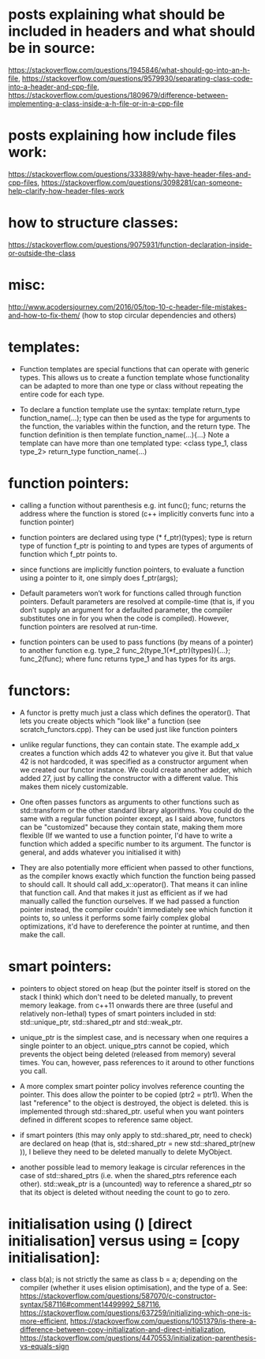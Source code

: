 # posts explaining what should be included in headers and what should be in source:
https://stackoverflow.com/questions/1945846/what-should-go-into-an-h-file, 
https://stackoverflow.com/questions/9579930/separating-class-code-into-a-header-and-cpp-file, 
https://stackoverflow.com/questions/1809679/difference-between-implementing-a-class-inside-a-h-file-or-in-a-cpp-file

# posts explaining how include files work:
https://stackoverflow.com/questions/333889/why-have-header-files-and-cpp-files, 
https://stackoverflow.com/questions/3098281/can-someone-help-clarify-how-header-files-work

# how to structure classes:
https://stackoverflow.com/questions/9075931/function-declaration-inside-or-outside-the-class

# misc:
http://www.acodersjourney.com/2016/05/top-10-c-header-file-mistakes-and-how-to-fix-them/ (how to stop circular dependencies and others)

# templates:

- Function templates are special functions that can operate with generic types. This allows us to create a function template whose functionality can be adapted to more than one type or class without repeating the entire code for each type.

- To declare a function template use the syntax: template <class type> return_type function_name(...); type can then be used as the type for arguments to the function, the variables within the function, and the return type. The function definition is then template <class type> function_name(...){...} Note a template can have more than one templated type: <class type_1, class type_2> return_type function_name(...)

# function pointers:

- calling a function without parenthesis e.g. int func(); func; returns the address where the function is stored (c++ implicitly converts func into a function pointer)

- function pointers are declared using type (* f_ptr)(types); type is return type of function f_ptr is pointing to and types are types of arguments of function which f_ptr points to. 

- since functions are implicitly function pointers, to evaluate a function using a pointer to it, one simply does f_ptr(args);

-  Default parameters won’t work for functions called through function pointers. Default parameters are resolved at compile-time (that is, if you don’t supply an argument for a defaulted parameter, the compiler substitutes one in for you when the code is compiled). However, function pointers are resolved at run-time.

- function pointers can be used to pass functions (by means of a pointer) to another function e.g. type_2 func_2(type_1(*f_ptr)(types)){...}; func_2(func); where func returns type_1 and has types for its args.

# functors:

- A functor is pretty much just a class which defines the operator(). That lets you create objects which "look like" a function (see scratch_functors.cpp). They can be used just like function pointers

- unlike regular functions, they can contain state. The example add_x creates a function which adds 42 to whatever you give it. But that value 42 is not hardcoded, it was specified as a constructor argument when we created our functor instance. We could create another adder, which added 27, just by calling the constructor with a different value. This makes them nicely customizable.

- One often passes functors as arguments to other functions such as std::transform or the other standard library algorithms. You could do the same with a regular function pointer except, as I said above, functors can be "customized" because they contain state, making them more flexible (If we wanted to use a function pointer, I'd have to write a function which added a specific number to its argument. The functor is general, and adds whatever you initialised it with)

- They are also potentially more efficient when passed to other functions, as the compiler knows exactly which function the function being passed to should call. It should call add_x::operator(). That means it can inline that function call. And that makes it just as efficient as if we had manually called the function ourselves. If we had passed a function pointer instead, the compiler couldn't immediately see which function it points to, so unless it performs some fairly complex global optimizations, it'd have to dereference the pointer at runtime, and then make the call.

# smart pointers:

- pointers to object stored on heap (but the pointer itself is stored on the stack I think) which don't need to be deleted manually, to prevent memory leakage. from c++11 onwards there are three (useful and relatively non-lethal) types of smart pointers included in std: std::unique_ptr, std::shared_ptr and std::weak_ptr. 

- unique_ptr is the simplest case, and is necessary when one requires a single pointer to an object. unique_ptrs cannot be copied, which prevents the object being deleted (released from memory) several times. You can, however, pass references to it around to other functions you call.

- A more complex smart pointer policy involves reference counting the pointer. This does allow the pointer to be copied (ptr2 = ptr1). When the last "reference" to the object is destroyed, the object is deleted. this is implemented through std::shared_ptr. useful when you want pointers defined in different scopes to reference same object.

- if smart pointers (this may only apply to std::shared_ptr, need to check) are declared on heap (that is, std::shared_ptr<MyObject> = new std::shared_ptr<MyObject>(new <MyObject>)), I believe they need to be deleted manually to delete MyObject.

- another possible lead to memory leakage is circular references in the case of std::shared_ptrs (i.e. when the shared_ptrs reference each other). std::weak_ptr is a (uncounted) way to reference a shared_ptr so that its object is deleted without needing the count to go to zero.

# initialisation using () [direct initialisation] versus using = [copy initialisation]:

- class b(a); is not strictly the same as class b = a; depending on the compiler (whether it uses elision optimisation), and the type of a. See: https://stackoverflow.com/questions/587070/c-constructor-syntax/587116#comment14499992_587116, https://stackoverflow.com/questions/637259/initializing-which-one-is-more-efficient, https://stackoverflow.com/questions/1051379/is-there-a-difference-between-copy-initialization-and-direct-initialization, https://stackoverflow.com/questions/4470553/initialization-parenthesis-vs-equals-sign

